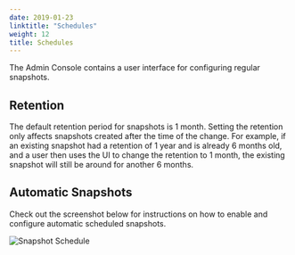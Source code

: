 ```yaml
---
date: 2019-01-23
linktitle: "Schedules"
weight: 12
title: Schedules
---
```


The Admin Console contains a user interface for configuring regular snapshots.

## Retention

The default retention period for snapshots is 1 month. 
Setting the retention only affects snapshots created after the time of the change. 
For example, if an existing snapshot had a retention of 1 year and is already 6 months old, and a user then uses the UI to change the retention to 1 month, the existing snapshot will still be around for another 6 months.

## Automatic Snapshots

Check out the screenshot below for instructions on how to enable and configure automatic scheduled snapshots.

![Snapshot Schedule](/images/snapshot-schedule.png)